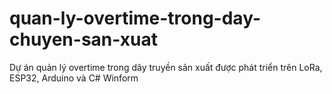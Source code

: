 # quan-ly-overtime-trong-day-chuyen-san-xuat
Dự án quản lý overtime trong dây truyền sản xuất được phát triển trên LoRa, ESP32, Arduino và C# Winform
